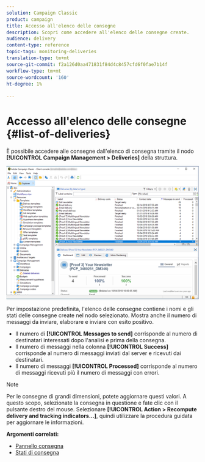 ```yaml
---
solution: Campaign Classic
product: campaign
title: Accesso all'elenco delle consegne
description: Scopri come accedere all'elenco delle consegne create.
audience: delivery
content-type: reference
topic-tags: monitoring-deliveries
translation-type: tm+mt
source-git-commit: f2a126d0aa471831f84d4c8457cfd6f0fae7b14f
workflow-type: tm+mt
source-wordcount: '160'
ht-degree: 1%

---
```



# Accesso all&#39;elenco delle consegne {#list-of-deliveries}

È possibile accedere alle consegne dall&#39;elenco di consegna tramite il nodo **[!UICONTROL Campaign Management > Deliveries]** della struttura.

![](assets/deliveries-list.png)

Per impostazione predefinita, l&#39;elenco delle consegne contiene i nomi e gli stati delle consegne create nel nodo selezionato. Mostra anche il numero di messaggi da inviare, elaborare e inviare con esito positivo.

* Il numero di **[!UICONTROL Messages to send]** corrisponde al numero di destinatari interessati dopo l&#39;analisi e prima della consegna.
* Il numero di messaggi nella colonna **[!UICONTROL Success]** corrisponde al numero di messaggi inviati dal server e ricevuti dai destinatari.
* Il numero di messaggi **[!UICONTROL Processed]** corrisponde al numero di messaggi ricevuti più il numero di messaggi con errori.

>[!NOTE]
>
>Per le consegne di grandi dimensioni, potete aggiornare questi valori. A questo scopo, selezionate la consegna in questione e fate clic con il pulsante destro del mouse. Selezionare **[!UICONTROL Action > Recompute delivery and tracking indicators...]**, quindi utilizzare la procedura guidata per aggiornare le informazioni.

**Argomenti correlati:**

* [Pannello consegna](../../delivery/using/delivery-dashboard.md)
* [Stati di consegna](../../delivery/using/delivery-statuses.md)
